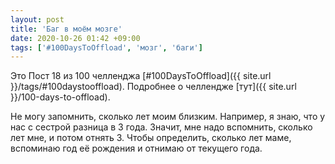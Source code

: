```yaml
---
layout: post
title: 'Баг в моём мозге'
date: 2020-10-26 01:42 +09:00
tags: ['#100DaysToOffload', 'мозг', 'баги']
---
```


Это Пост 18 из 100 челленджа [#100DaysToOffload]({{ site.url }}/tags/#100daystooffload). Подробнее о челлендже [тут]({{ site.url }}/100-days-to-offload).

Не могу запомнить, сколько лет моим близким. Например, я знаю, что у нас с сестрой разница в 3 года. Значит, мне надо вспомнить, сколько лет мне, и потом отнять 3. Чтобы определить, сколько лет маме, вспоминаю год её рождения и отнимаю от текущего года.
